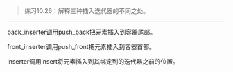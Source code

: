 > 练习10.26：解释三种插入迭代器的不同之处。

---

back_inserter调用push_back把元素插入到容器尾部。

front_inserter调用push_front把元素插入到容器首部。

inserter调用insert将元素插入到其绑定到的迭代器之前的位置。
